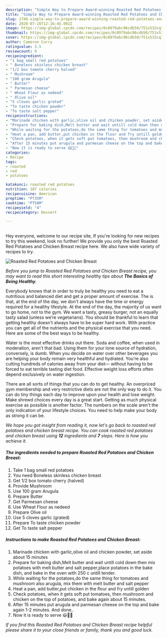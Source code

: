 ```yaml
---
description: "Simple Way to Prepare Award-winning Roasted Red Potatoes and Chicken Breast"
title: "Simple Way to Prepare Award-winning Roasted Red Potatoes and Chicken Breast"
slug: 1746-simple-way-to-prepare-award-winning-roasted-red-potatoes-and-chicken-breast
date: 2020-07-16T12:16:45.092Z
image: https://img-global.cpcdn.com/recipes/0c8979abc96cdb50/751x532cq70/roasted-red-potatoes-and-chicken-breast-recipe-main-photo.jpg
thumbnail: https://img-global.cpcdn.com/recipes/0c8979abc96cdb50/751x532cq70/roasted-red-potatoes-and-chicken-breast-recipe-main-photo.jpg
cover: https://img-global.cpcdn.com/recipes/0c8979abc96cdb50/751x532cq70/roasted-red-potatoes-and-chicken-breast-recipe-main-photo.jpg
author: Cameron Curry
ratingvalue: 3.5
reviewcount: 9
recipeingredient:
- "1 bag small red potatoes"
- " Boneless skinless chicken breast"
- "1/2 box tomato cherry halved"
- " Mushroom"
- "100 gram Arugula"
- " Butter"
- " Parmesan cheese"
- " Wheat Flour as nedeed"
- " Olive oil"
- "5 cloves garlic grated"
- "To taste chicken powder"
- "To taste salt pepper"
recipeinstructions:
- "Marinade chicken with garlic,olive oil and chicken powder, set aside about 15 minutes"
- "Prepare for baking dish,Melt butter and wait untill cold down then mix potatoes with melt butter and salt pepper,place potatoes in the bake dish, and bake in the oven with 250 c untill tender."
- "While waiting for the potatoes,do the same thing for tomatoes and mushroom also arugula, mix them with melt butter and salt pepper"
- "Heat a pan, add butter,put chicken in the flour and fry untill golden"
- "Check potatoes, when it gets soft put tomatoes, then mushroom and chicken on the top of potatoes, and bake again about 15 minutes."
- "After 15 minutes put arugula and parmesan cheese on the top and bake again 1-2 minutes. And done.."
- "Now it is ready to serve 😃🌲🥳"
categories:
- Recipe
tags:
- roasted
- red
- potatoes

katakunci: roasted red potatoes 
nutrition: 187 calories
recipecuisine: American
preptime: "PT35M"
cooktime: "PT58M"
recipeyield: "4"
recipecategory: Dessert

---
```

<br>
Hey everyone, welcome to our recipe site, If you're looking for new recipes to try this weekend, look no further! We provide you only the best Roasted Red Potatoes and Chicken Breast recipe here. We also have wide variety of recipes to try.
<br>


![Roasted Red Potatoes and Chicken Breast](https://img-global.cpcdn.com/recipes/0c8979abc96cdb50/751x532cq70/roasted-red-potatoes-and-chicken-breast-recipe-main-photo.jpg)

<i>Before you jump to Roasted Red Potatoes and Chicken Breast recipe, you may want to read this short interesting healthy tips about <strong>The Basics of Being Healthy</strong>.</i>

Everybody knows that in order to truly be healthy you need to eat a nutritious and balanced diet and get a proper amount of exercise. The  is that, at the end of the day, we don't always have the time or energy required for a healthy lifestyle. At the end of the day, the majority of us want to go home, not to the gym. We want a tasty, greasy burger, not an equally tasty salad (unless we’re vegetarians). You should be thankful to learn that getting healthy doesn't always have to be super hard work. With practice you can get all of the nutrients and the physical exercise that you need. Here are some of the best ways to be healthy.

Water is the most effective drinks out there. Soda and coffee, when used in moderation, aren't that bad. Using them for your lone source of hydration, conversely, is dumb. When you decide on water over other beverages you are helping your body remain very healthful and hydrated. You’re also cutting hundreds of calories away from your diet— without having to be forced to eat terrible tasting diet food. Effective weight loss efforts often depend exclusively on water ingestion.

There are all sorts of things that you can do to get healthy. An overpriced gym membership and very restrictive diets are not the only way to do it. You can do tiny things each day to improve upon your health and lose weight. Make shrewd choices every day is a great start. Getting as much physical exercise as possible is another factor. The numbers on the scale aren't the only indication of your lifestyle choices. You need to help make your body as strong it can be. 


<i>We hope you got insight from reading it, now let's go back to roasted red potatoes and chicken breast recipe. You can cook roasted red potatoes and chicken breast using <strong>12</strong> ingredients and <strong>7</strong> steps. Here is how you achieve it.
</i>

##### The ingredients needed to prepare Roasted Red Potatoes and Chicken Breast:

1. Take 1 bag small red potatoes
1. You need  Boneless skinless chicken breast
1. Get 1/2 box tomato cherry (halved)
1. Provide  Mushroom
1. Use 100 gram Arugula
1. Prepare  Butter
1. Get  Parmesan cheese
1. Use  Wheat Flour as nedeed
1. Prepare  Olive oil
1. Use 5 cloves garlic (grated)
1. Prepare To taste chicken powder
1. Get To taste salt pepper


##### Instructions to make Roasted Red Potatoes and Chicken Breast:

1. Marinade chicken with garlic,olive oil and chicken powder, set aside about 15 minutes
1. Prepare for baking dish,Melt butter and wait untill cold down then mix potatoes with melt butter and salt pepper,place potatoes in the bake dish, and bake in the oven with 250 c untill tender.
1. While waiting for the potatoes,do the same thing for tomatoes and mushroom also arugula, mix them with melt butter and salt pepper
1. Heat a pan, add butter,put chicken in the flour and fry untill golden
1. Check potatoes, when it gets soft put tomatoes, then mushroom and chicken on the top of potatoes, and bake again about 15 minutes.
1. After 15 minutes put arugula and parmesan cheese on the top and bake again 1-2 minutes. And done..
1. Now it is ready to serve 😃🌲🥳


<i>If you find this Roasted Red Potatoes and Chicken Breast recipe helpful please share it to your close friends or family, thank you and good luck.</i>
